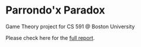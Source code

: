 # Parrondo'x Paradox
Game Theory project for CS 591 @ Boston University


Please check here for the [full report](https://github.com/sylvia0801/Undergrad-Projects/blob/master/CS591GameTheory/ParrondosParadox/Presentation.pdf).
